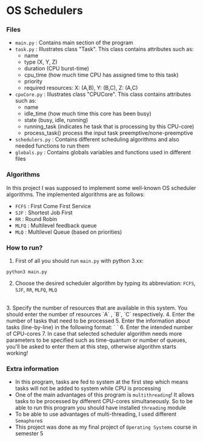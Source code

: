 # OS Schedulers


### Files
* `main.py` : Contains main section of the program
* `task.py` : Illustrates class "Task". This class contains attributes such as: 
	* name
	* type (X, Y, Z)
	* duration (CPU burst-time)
	* cpu_time (how much time CPU has assigned time to this task)
	* priority
	* required resources: X: (A,B),  Y: (B,C), Z: (A,C)
* `cpuCore.py` : Illustrates class "CPUCore". This class contains attributes such as: 
	* name
	* idle_time (how much time this core has been busy)
	* state (busy, idle, running)
	* running_task (indicates he task that is processing by this CPU-core)
	* process_task() process the input task preemptive/none-preemptive
* `schedulers.py` : Contains different scheduling algorithms and also needed functions to run them
* `globals.py` : Contains globals variables and functions used in different files

### Algorithms
In this project I was supposed to implement some well-known OS scheduler algorithms. The implemented algorithms are as follows:
* `FCFS` : First Come First Service
* `SJF` : Shortest Job First
* `RR` : Round Robin
* `MLFQ` : Multilevel feedback queue
* `MLQ` : Multilevel Queue (based on priorities)


### How to run?
1. First of all you should run `main.py` with python 3.xx:
``` 
python3 main.py 
```
2. Choose the desired scheduler algorithm by typing its abbreviation:
`FCFS`, `SJF`, `RR`, `MLFQ`, `MLQ`
</br>
3. Specify the number of resources that are available in this system. You should enter the number of resources `A` , `B`, `C` respectively.
4. Enter the number of tasks that need to be processed
5. Enter the information about tasks (line-by-line) in the following format: `<name> <type> <duration>`
6. Enter the intended number of CPU-cores
7. In case that selected scheduler algorithm needs more parameters to be specified such as time-quantum or number of queues, you'll be asked to enter them at this step, otherwise algorithm starts working!


### Extra information
* In this program, tasks are fed to system at the first step which means tasks will not be added to system while CPU is processing
* One of the main advantages of this program is `multithreading`! It allows tasks to be processed by different CPU-cores simultaneously. So to be able to run this program you should have installed `threading` module
* To be able to use advantages of multi-threading, I used different `Semaphore`s
* This project was done as my final project of `Operating Systems` course in semester 5
